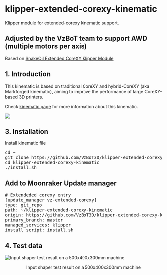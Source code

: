 # klipper-extended-corexy-kinematic
Klipper module for extended-corexy kinematic support. 

## Adjusted by the VzBoT team to support AWD (multiple motors per axis)

Based on [SnakeOil Extended CoreXY Klipper Module](https://github.com/SnakeOilXY/klipper-extended-corexy-kinematic)

## 1. Introduction
This kinematic is based on traditional CoreXY and hybrid-CoreXY (aka Markforged kinematic), aiming to improve the performance of large CoreXY-based 3D printers.

Check [kinematic page](./doc/kinematic.md) for more information about this kinematic.

![](./doc/extended_corexy.png)

## 3. Installation

Install kinematic file
<pre>
cd ~
git clone https://github.com/VzBoT3D/klipper-extended-corexy-kinematic
cd klipper-extended-corexy-kinematic
./install.sh
</pre>

## Add to Moonraker Update manager
<pre>
# Extendeded corexy entry
[update_manager vz-extended-corexy]
type: git_repo
path: ~/klipper-extended-corexy-kinematic
origin: https://github.com/VzBoT3D/klipper-extended-corexy-kinematic.git
primary_branch: master
managed_services: klipper
install_script: install.sh
</pre>

## 4. Test data

![Input shaper test result on a 500x400x300mm machine](./doc/shaper-500x400.png)

<center>Input shaper test result on a 500x400x300mm machine</center>
